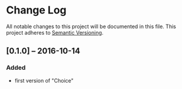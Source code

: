 # Change Log

All notable changes to this project will be documented in this file.
This project adheres to [Semantic Versioning](http://semver.org/).

## [0.1.0] – 2016-10-14
### Added 
- first version of "Choice"


